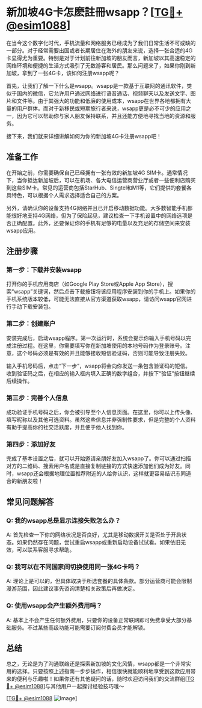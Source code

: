 # 新加坡4G卡怎麽註冊wsapp？[[TG💪+ @esim1088](https://t.me/s/esim1088)]

在当今这个数字化时代，手机流量和网络服务已经成为了我们日常生活不可或缺的一部分。对于经常需要出国或者长期居住在海外的朋友来说，选择一张合适的4G卡显得尤为重要。特别是对于计划前往新加坡的朋友而言，新加坡以其高速稳定的网络环境和便捷的生活方式吸引了无数游客和居民。那么问题来了，如果你刚到新加坡，拿到了一张4G卡，该如何注册wsapp呢？

首先，让我们了解一下什么是wsapp。wsapp是一款基于互联网的通讯软件，类似于国内的微信，它允许用户通过网络进行语音通话、视频聊天以及发送文字、图片和文件等。由于其强大的功能和低廉的使用成本，wsapp在世界各地都拥有大量的用户群体。而对于新移民或短期旅行者来说，wsapp更是必不可少的应用之一，因为它可以帮助你与家人朋友保持联系，并且还能方便地寻找当地的资源和服务。

接下来，我们就来详细讲解如何为你的新加坡4G卡注册wsapp吧！

## 准备工作

在开始之前，你需要确保自己已经拥有一张有效的新加坡4G SIM卡。通常情况下，当你抵达新加坡后，可以在机场、各大电信运营商营业厅或者一些便利店购买到这些SIM卡。常见的运营商包括StarHub、Singtel和M1等，它们提供的套餐各具特色，可以根据个人需求选择适合自己的方案。

另外，请确认你的设备支持4G网络并且已开启移动数据功能。大多数智能手机都能很好地支持4G网络，但为了保险起见，建议检查一下手机设置中的网络选项是否正确配置。此外，还要保证你的手机有足够的电量以及充足的存储空间来安装wsapp应用。

## 注册步骤

### 第一步：下载并安装wsapp

打开你的手机应用商店（如Google Play Store或Apple App Store），搜索“wsapp”关键词，然后点击下载按钮将该应用程序安装到你的手机上。如果你的手机系统版本较低，可能无法直接从官方渠道获取wsapp，请访问wsapp官网进行手动下载安装包。

### 第二步：创建账户

安装完成后，启动wsapp程序。第一次运行时，系统会提示你输入手机号码以完成注册过程。在这里，你需要填写你在新加坡使用的本地号码作为登录账号。注意，这个号码必须是有效的并且能够接收短信验证码，否则可能导致注册失败。

输入手机号码后，点击“下一步”，wsapp将会向你发送一条包含验证码的短信。收到验证码之后，在相应的输入框内填入正确的数字组合，并按下“验证”按钮继续后续操作。

### 第三步：完善个人信息

成功验证手机号码之后，你会被引导至个人信息页面。在这里，你可以上传头像、填写昵称以及其他可选资料。虽然这些信息并非强制性要求，但是完整的个人资料有助于提高你的社交活跃度，并且便于他人找到你。

### 第四步：添加好友

完成了基本设置之后，就可以开始邀请亲朋好友加入wsapp了。你可以通过扫描对方的二维码、搜索用户名或是直接复制链接的方式快速添加他们成为好友。同时，wsapp还会根据地理位置推荐附近的人给你认识，这样就更容易结识志同道合的新朋友啦！

## 常见问题解答

### Q: 我的wsapp总是显示连接失败怎么办？
A: 首先检查一下你的网络状况是否良好，尤其是移动数据开关是否处于开启状态。如果仍然存在问题，尝试重启wsapp或重新启动设备试试看。如果依旧无效，可以联系客服寻求帮助。

### Q: 我可以在不同国家间切换使用同一张4G卡吗？
A: 理论上是可以的，但具体取决于所选套餐的具体条款。部分运营商可能会限制漫游范围，因此建议事先咨询清楚相关政策后再做决定。

### Q: 使用wsapp会产生额外费用吗？
A: 基本上不会产生任何额外费用，只要你的设备正常联网即可免费享受大部分基础服务。不过某些高级功能可能需要订阅付费会员才能解锁。

## 总结

总之，无论是为了沟通联络还是探索新加坡的文化风情，wsapp都是一个非常实用的选择。只要按照上述指南一步步操作，相信很快就能顺利地享受到这款应用带来的便利与乐趣啦！如果你还有其他疑问的话，随时欢迎访问我们的交流群组[[TG💪+ @esim1088](https://t.me/s/esim1088)]与其他用户一起探讨经验技巧哦～

[[TG💪+ @esim1088](https://t.me/s/esim1088) ![Image](https://i.postimg.cc/4NQfJmqS/Snipaste-2025-05-13-00-14-12.png)]